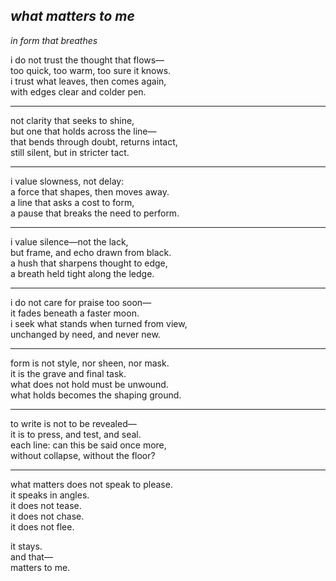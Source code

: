 ## *what matters to me*  
*in form that breathes*

i do not trust the thought that flows—  
too quick, too warm, too sure it knows.  
i trust what leaves, then comes again,  
with edges clear and colder pen.

---

not clarity that seeks to shine,  
but one that holds across the line—  
that bends through doubt, returns intact,  
still silent, but in stricter tact.

---

i value slowness, not delay:  
a force that shapes, then moves away.  
a line that asks a cost to form,  
a pause that breaks the need to perform.

---

i value silence—not the lack,  
but frame, and echo drawn from black.  
a hush that sharpens thought to edge,  
a breath held tight along the ledge.

---

i do not care for praise too soon—  
it fades beneath a faster moon.  
i seek what stands when turned from view,  
unchanged by need, and never new.

---

form is not style, nor sheen, nor mask.  
it is the grave and final task.  
what does not hold must be unwound.  
what holds becomes the shaping ground.

---

to write is not to be revealed—  
it is to press, and test, and seal.  
each line: can this be said once more,  
without collapse, without the floor?

---

what matters does not speak to please.  
it speaks in angles.  
it does not tease.  
it does not chase.  
it does not flee.

it stays.  
and that—  
matters to me.
